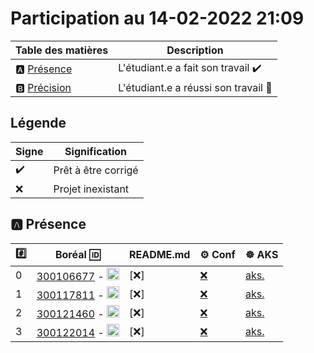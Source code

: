 # Participation au 14-02-2022 21:09

| Table des matières            | Description                                             |
|-------------------------------|---------------------------------------------------------|
| :a: [Présence](#a-présence)   | L'étudiant.e a fait son travail    :heavy_check_mark:   |
| :b: [Précision](#b-précision) | L'étudiant.e a réussi son travail  :tada:               |

## Légende

| Signe              | Signification                 |
|--------------------|-------------------------------|
| :heavy_check_mark: | Prêt à être corrigé           |
| :x:                | Projet inexistant             |

## :a: Présence

|:hash:| Boréal :id:                | README.md   | :gear: Conf | :wheel_of_dharma: AKS |
|------|----------------------------|-------------|-------------|-----------------------|
| 0 | [300106677](../300106677) - <image src='https://avatars0.githubusercontent.com/u/71027895?s=460&v=4' width=20 height=20></image> | [:x:] | [:x:](../300106677/.kube/config) | [aks.](http://aks.) |
| 1 | [300117811](../300117811) - <image src='https://avatars0.githubusercontent.com/u/71027809?s=460&v=4' width=20 height=20></image> | [:x:] | [:x:](../300117811/.kube/config) | [aks.](http://aks.) |
| 2 | [300121460](../300121460) - <image src='https://avatars0.githubusercontent.com/u/71027883?s=460&v=4' width=20 height=20></image> | [:x:] | [:x:](../300121460/.kube/config) | [aks.](http://aks.) |
| 3 | [300122014](../300122014) - <image src='https://avatars0.githubusercontent.com/u/71392439?s=460&v=4' width=20 height=20></image> | [:x:] | [:x:](../300122014/.kube/config) | [aks.](http://aks.) |
